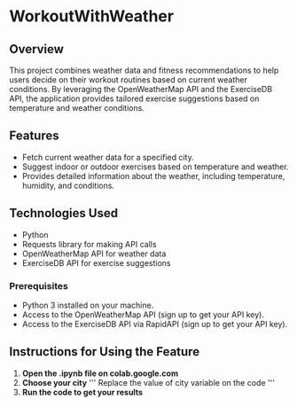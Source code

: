 # WorkoutWithWeather

## Overview

This project combines weather data and fitness recommendations to help users decide on their workout routines based on current weather conditions. By leveraging the OpenWeatherMap API and the ExerciseDB API, the application provides tailored exercise suggestions based on temperature and weather conditions.

## Features

- Fetch current weather data for a specified city.
- Suggest indoor or outdoor exercises based on temperature and weather.
- Provides detailed information about the weather, including temperature, humidity, and conditions.

## Technologies Used

- Python
- Requests library for making API calls
- OpenWeatherMap API for weather data
- ExerciseDB API for exercise suggestions

### Prerequisites

- Python 3 installed on your machine.
- Access to the OpenWeatherMap API (sign up to get your API key).
- Access to the ExerciseDB API via RapidAPI (sign up to get your API key).


## Instructions for Using the Feature

1. **Open the .ipynb file on colab.google.com**
2. **Choose your city**
   ''' Replace the value of city variable on the code '''
3. **Run the code to get your results**


   
